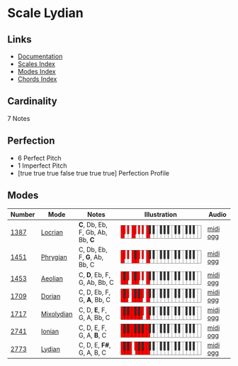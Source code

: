 # Scale Lydian

## Links

- [Documentation](index.md)
- [Scales Index](Scales.md)
- [Modes Index](Modes.md)
- [Chords Index](Chords.md)

## Cardinality

7 Notes

## Perfection

- 6 Perfect Pitch
- 1 Imperfect Pitch
- [true true true false true true true] Perfection Profile

## Modes

| Number | Mode | Notes | Illustration | Audio |
|--------|------|-------|--------------|-------|
| [1387](https://ianring.com/musictheory/scales/1387) | [Locrian](ModeLocrian.md) | **C**, Db, Eb, F, Gb, Ab, Bb, **C** | ![CNaturalLocrian](ModeCNaturalLocrian.png) | [midi](ModeCNaturalLocrian.mid) [ogg](ModeCNaturalLocrian.ogg) | 
| [1451](https://ianring.com/musictheory/scales/1451) | [Phrygian](ModePhrygian.md) | C, Db, Eb, F, **G**, Ab, Bb, C | ![CNaturalPhrygian](ModeCNaturalPhrygian.png) | [midi](ModeCNaturalPhrygian.mid) [ogg](ModeCNaturalPhrygian.ogg) | 
| [1453](https://ianring.com/musictheory/scales/1453) | [Aeolian](ModeAeolian.md) | C, **D**, Eb, F, G, Ab, Bb, C | ![CNaturalAeolian](ModeCNaturalAeolian.png) | [midi](ModeCNaturalAeolian.mid) [ogg](ModeCNaturalAeolian.ogg) | 
| [1709](https://ianring.com/musictheory/scales/1709) | [Dorian](ModeDorian.md) | C, D, Eb, F, G, **A**, Bb, C | ![CNaturalDorian](ModeCNaturalDorian.png) | [midi](ModeCNaturalDorian.mid) [ogg](ModeCNaturalDorian.ogg) | 
| [1717](https://ianring.com/musictheory/scales/1717) | [Mixolydian](ModeMixolydian.md) | C, D, **E**, F, G, A, Bb, C | ![CNaturalMixolydian](ModeCNaturalMixolydian.png) | [midi](ModeCNaturalMixolydian.mid) [ogg](ModeCNaturalMixolydian.ogg) | 
| [2741](https://ianring.com/musictheory/scales/2741) | [Ionian](ModeIonian.md) | C, D, E, F, G, A, **B**, C | ![CNaturalIonian](ModeCNaturalIonian.png) | [midi](ModeCNaturalIonian.mid) [ogg](ModeCNaturalIonian.ogg) | 
| [2773](https://ianring.com/musictheory/scales/2773) | [Lydian](ModeLydian.md) | C, D, E, **F#**, G, A, B, C | ![CNaturalLydian](ModeCNaturalLydian.png) | [midi](ModeCNaturalLydian.mid) [ogg](ModeCNaturalLydian.ogg) | 
